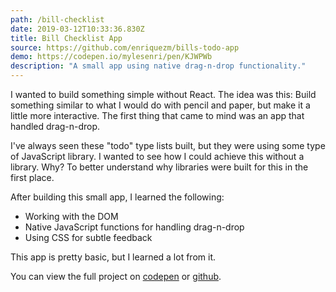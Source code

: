 ```yaml
---
path: /bill-checklist
date: 2019-03-12T10:33:36.830Z
title: Bill Checklist App
source: https://github.com/enriquezm/bills-todo-app
demo: https://codepen.io/mylesenri/pen/KJWPWb
description: "A small app using native drag-n-drop functionality."
---
```

I wanted to build something simple without React. The idea was this: Build something similar to what I would do with pencil and paper, but make it a little more interactive. The first thing that came to mind was an app that handled drag-n-drop.

I've always seen these "todo" type lists built, but they were using some type of JavaScript library. I wanted to see how I could achieve this without a library. Why? To better understand why libraries were built for this in the first place.

After building this small app, I learned the following:
- Working with the DOM
- Native JavaScript functions for handling drag-n-drop
- Using CSS for subtle feedback

This app is pretty basic, but I learned a lot from it.

You can view the full project on [codepen](https://codepen.io/mylesenri/pen/KJWPWb) or [github](https://github.com/enriquezm/bills-todo-app).
